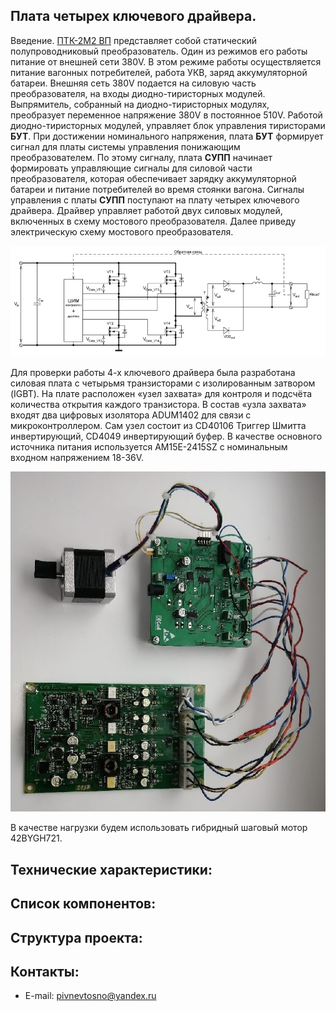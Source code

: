 
## Плата четырех ключевого драйвера.  
Введение. [ПТК-2М2 ВП](https://www.elsiel.ru/products/transport/railway/preobrazovateli_trehfaznye_konditsionera__ptk_2m2v) представляет собой статический полупроводниковый преобразователь. Один из режимов его работы питание от внешней сети 380V. В этом режиме работы осуществляется  питание вагонных потребителей, работа УКВ, заряд аккумуляторной батареи. Внешняя сеть 380V подается на силовую часть преобразователя, на входы диодно-тиристорных модулей. Выпрямитель, собранный на диодно-тиристорных модулях, преобразует переменное напряжение 380V в постоянное 510V. Работой диодно-тиристорных модулей, управляет блок
управления тиристорами **БУТ**. При достижении номинального напряжения, плата **БУТ** формирует сигнал для платы  системы управления понижающим преобразователем. По этому
сигналу, плата **СУПП** начинает формировать управляющие сигналы для силовой части преобразователя, которая обеспечивает зарядку аккумуляторной батареи и питание потребителей во время стоянки вагона. Сигналы управления с платы **СУПП** поступают на плату четырех ключевого драйвера. Драйвер управляет работой двух силовых модулей, включенных в схему мостового преобразователя.  Далее приведу электрическую схему мостового преобразователя.  

![alt-текст](https://github.com/PivnevNikolay/Electric-drive-and-power-electronics/blob/master/4_CH_DRIVER/four%20key%20driver%20test%20board%20%2B%20power%20board/photos/002.jpg "")  

Для проверки работы 4-х ключевого драйвера была разработана силовая плата с четырьмя транзисторами с изолированным затвором (IGBT). На плате расположен «узел захвата» для контроля и подсчёта количества открытия каждого транзистора. В состав «узла захвата» входят два цифровых изолятора ADUM1402 для связи с микроконтроллером. Сам узел состоит из CD40106 Триггер Шмитта инвертирующий, CD4049 инвертирующий буфер. В качестве основного источника питания используется AM15E-2415SZ c номинальным входном напряжением 18-36V.  

![alt-текст](https://github.com/PivnevNikolay/Electric-drive-and-power-electronics/blob/master/4_CH_DRIVER/four%20key%20driver%20test%20board%20%2B%20power%20board/photos/001.jpg "")   

В качестве нагрузки будем использовать гибридный шаговый мотор 42BYGH721.  

## Технические характеристики:   

## Список компонентов:  

## Структура проекта:  

## Контакты:  
+ E-mail: pivnevtosno@yandex.ru  

